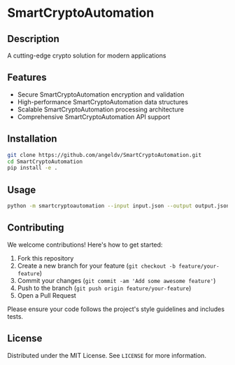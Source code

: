 # SmartCryptoAutomation

## Description

A cutting-edge crypto solution for modern applications

## Features

- Secure SmartCryptoAutomation encryption and validation
- High-performance SmartCryptoAutomation data structures
- Scalable SmartCryptoAutomation processing architecture
- Comprehensive SmartCryptoAutomation API support
## Installation

```bash
git clone https://github.com/angeldv/SmartCryptoAutomation.git
cd SmartCryptoAutomation
pip install -e .
```

## Usage

```bash
python -m smartcryptoautomation --input input.json --output output.json
```

## Contributing

We welcome contributions! Here's how to get started:

1. Fork this repository
2. Create a new branch for your feature (`git checkout -b feature/your-feature`)
3. Commit your changes (`git commit -am 'Add some awesome feature'`)
4. Push to the branch (`git push origin feature/your-feature`)
5. Open a Pull Request

Please ensure your code follows the project's style guidelines and includes tests.

## License

Distributed under the MIT License. See `LICENSE` for more information.
